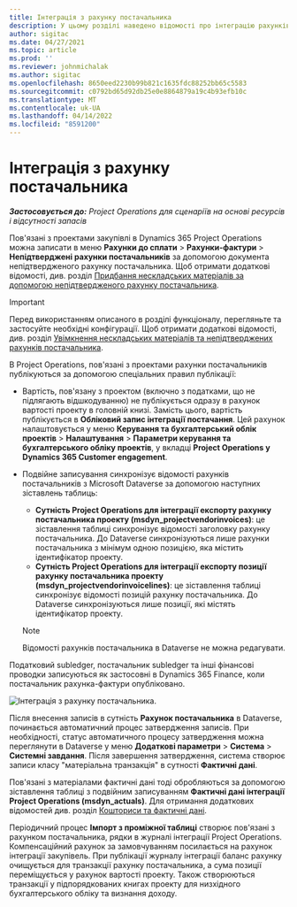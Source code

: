 ```yaml
---
title: Інтеграція з рахунку постачальника
description: У цьому розділі наведено відомості про інтеграцію рахунків постачальників в Project Operations.
author: sigitac
ms.date: 04/27/2021
ms.topic: article
ms.prod: ''
ms.reviewer: johnmichalak
ms.author: sigitac
ms.openlocfilehash: 8650eed2230b99b821c1635fdc88252bb65c5583
ms.sourcegitcommit: c0792bd65d92db25e0e8864879a19c4b93efb10c
ms.translationtype: MT
ms.contentlocale: uk-UA
ms.lasthandoff: 04/14/2022
ms.locfileid: "8591200"
---
```

# <a name="vendor-invoice-integration"></a>Інтеграція з рахунку постачальника

_**Застосовується до:** Project Operations для сценаріїв на основі ресурсів і відсутності запасів_

Пов'язані з проектами закупівлі в Dynamics 365 Project Operations можна записати в меню **Рахунки до сплати** > **Рахунки-фактури** > **Непідтверджені рахунки постачальників** за допомогою документа непідтвердженого рахунку постачальника. Щоб отримати додаткові відомості, див. розділ [Придбання нескладських матеріалів за допомогою непідтвердженого рахунку постачальника](../procurement/pending-vendor-invoices.md).

> [!IMPORTANT]
> Перед використанням описаного в розділі функціоналу, перегляньте та застосуйте необхідні конфігурації. Щоб отримати додаткові відомості, див. розділ [Увімкнення нескладських матеріалів та непідтверджених рахунків постачальника](../procurement/configure-materials-nonstocked.md).

В Project Operations, пов'язані з проектами рахунки постачальників публікуються за допомогою спеціальних правил публікації:

- Вартість, пов'язану з проектом (включно з податками, що не підлягають відшкодуванню) не публікується одразу в рахунок вартості проекту в головній книзі. Замість цього, вартість публікується в **Обліковий запис інтеграції постачання**. Цей рахунок налаштовується у меню **Керування та бухгалтерський облік проектів** > **Налаштування** > **Параметри керування та бухгалтерського обліку проектів**, у вкладці **Project Operations у Dynamics 365 Customer engagement**.
- Подвійне записування синхронізує відомості рахунків постачальників з Microsoft Dataverse за допомогою наступних зіставлень таблиць:

     - **Сутність Project Operations для інтеграції експорту рахунку постачальника проекту (msdyn_projectvendorinvoices)**: це зіставлення таблиці синхронізує відомості заголовку рахунку постачальника. До Dataverse синхронізуються лише рахунки постачальника з мінімум одною позицією, яка містить ідентифікатор проекту.
     - **Сутність Project Operations для інтеграції експорту позиції рахунку постачальника проекту (msdyn_projectvendorinvoicelines)**: це зіставлення таблиці синхронізує відомості позицій рахунку постачальника. До Dataverse синхронізуються лише позиції, які містять ідентифікатор проекту.

     > [!NOTE]
     > Відомості рахунків постачальника в Dataverse не можна редагувати.

Податковий subledger, постачальник subledger та інші фінансові проводки записуються як застосовні в Dynamics 365 Finance, коли постачальник рахунка-фактури опубліковано.

![Інтеграція з рахунку постачальника.](media/DW7VendorInvoice.png)

Після внесення записів в сутність **Рахунок постачальника** в Dataverse, починається автоматичний процес затвердження записів. При необхідності, статус автоматичного процесу затвердження можна переглянути в Dataverse у меню **Додаткові параметри** > **Система** > **Системні завдання**. Після завершення затвердження, система створює записи класу "матеріальна транзакція" в сутності **Фактичні дані**.

Пов'язані з матеріалами фактичні дані тоді обробляються за допомогою зіставлення таблиці з подвійним записуванням **Фактичні дані інтеграції Project Operations (msdyn_actuals)**. Для отримання додаткових відомостей див. розділ [Кошториси та фактичні дані](resource-dual-write-estimates-actuals.md).

Періодичний процес **Імпорт з проміжної таблиці** створює пов'язані з рахунком постачальника, рядки в журналі інтеграції Project Operations. Компенсаційний рахунок за замовчуванням посилається на рахунок інтеграції закупівель. При публікації журналу інтеграції баланс рахунку очищується для транзакції рахунку постачальника, а сума позиції переміщується у рахунок вартості проекту. Також створюються транзакції у підпорядкованих книгах проекту для низхідного бухгалтерського обліку та визнання доходу.
